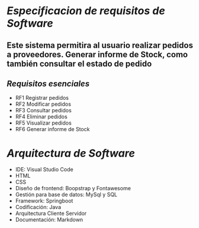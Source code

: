 # *_Especificacion de requisitos de Software_*

## Este sistema permitira al usuario realizar pedidos a proveedores. Generar informe de Stock, como también consultar el estado de pedido

## _Requisitos esenciales_
 - RF1 Registrar pedidos
 - RF2 Modificar pedidos
 - RF3 Consultar pedidos
 - RF4 Eliminar  pedidos
 - RF5 Visualizar pedidos
 - RF6 Generar informe de Stock
  

# *Arquitectura de Software*
 - IDE: Visual Studio Code 
 - HTML
 - CSS
 - Diseño de frontend: Boopstrap y Fontawesome
 - Gestión para base de datos: MySql y SQL
 - Framework: Springboot
 - Codificación: Java
 - Arquitectura Cliente Servidor
 - Documentación: Markdown
